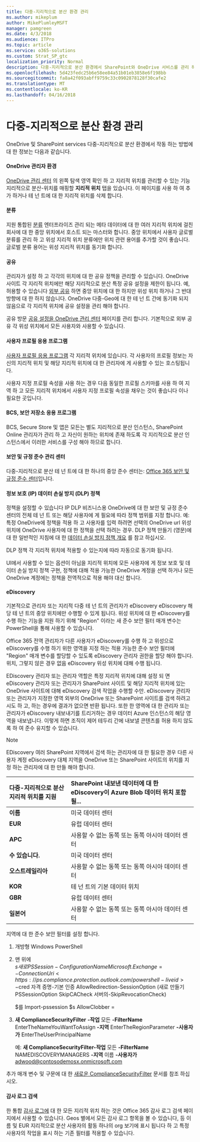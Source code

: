 ```yaml
---
title: 다중-지리적으로 분산 환경 관리
ms.author: mikeplum
author: MikePlumleyMSFT
manager: pamgreen
ms.date: 4/3/2018
ms.audience: ITPro
ms.topic: article
ms.service: o365-solutions
ms.custom: Strat_SP_gtc
localization_priority: Normal
description: 다중-지리적으로 분산 환경에서 SharePoint와 OneDrive 서비스를 관리 하는 방법에 대 한 설명 합니다.
ms.openlocfilehash: 5d423fedc25b6e58ee84a51b01eb3858e6f198bb
ms.sourcegitcommit: fa8a42f093abff9759c33c0902878128f30cafe2
ms.translationtype: MT
ms.contentlocale: ko-KR
ms.lasthandoff: 04/16/2018
---
```

# <a name="administering-a-multi-geo-environment"></a>다중-지리적으로 분산 환경 관리

OneDrive 및 SharePoint services 다중-지리적으로 분산 환경에서 작동 하는 방법에 대 한 정보는 다음과 같습니다.

#### <a name="onedrive-administrator-experience"></a>OneDrive 관리자 환경

[OneDrive 관리 센터](https://admin.onedrive.com) 의 왼쪽 탐색 영역 확인 하 고 지리적 위치를 관리할 수 있는 기능 지리적으로 분산-위치를 매핑할 **지리적 위치** 탭을 있습니다. 이 페이지를 사용 하 여 추가 하거나 테 넌 트에 대 한 지리적 위치를 삭제 합니다.

#### <a name="taxonomy"></a>분류

지원 통합된 [분류](https://support.office.com/article/A180FA28-6405-4679-9EC3-81D2028C4EFC) 엔터프라이즈 관리 되는 메타 데이터에 대 한 여러 지리적 위치에 걸친 회사에 대 한 중앙 위치에서 호스트 되는 마스터와 합니다. 중앙 위치에서 사용자 글로벌 분류를 관리 하 고 위성 지리적 위치 분류에만 위치 관련 용어를 추가할 것이 좋습니다. 글로벌 분류 용어는 위성 지리적 위치를 동기화 합니다.

#### <a name="sharing"></a>공유

관리자가 설정 하 고 각각의 위치에 대 한 공유 정책을 관리할 수 있습니다. OneDrive 사이트 각 지리적 위치에만 해당 지리적으로 분산 특정 공유 설정을 제한이 됩니다. 예, 허용할 수 있습니다 [외부 공유](https://support.office.com/article/C8A462EB-0723-4B0B-8D0A-70FEAFE4BE85) 하면 중앙 위치에 대 한 하지만 위성 위치 하거나 그 반대 방향에 대 한 하지 않습니다. OneDrive 다중-Geo에 대 한 테 넌 트 간에 동기화 되지 않음으로 각 지리적 위치에 공유 설정을 관리 해야 합니다.

공유 방문 [공유 설정을 OneDrive 관리 센터](https://admin.onedrive.com/?v=SharingSettings) 페이지를 관리 합니다. 기본적으로 외부 공유 각 위성 위치에서 모든 사용자와 사용할 수 있습니다.

#### <a name="user-profile-application"></a>사용자 프로필 응용 프로그램

[사용자 프로필 응용 프로그램](https://support.office.com/article/494bec9c-6654-41f0-920f-f7f937ea9723) 각 지리적 위치에 있습니다. 각 사용자의 프로필 정보는 자신의 지리적 위치 및 해당 지리적 위치에 대 한 관리자에 게 사용할 수 있는 호스팅됩니다.

사용자 지정 프로필 속성을 사용 하는 경우 다음 동일한 프로필 스키마를 사용 하 여 지역 하 고 모든 지리적 위치에서 사용자 지정 프로필 속성을 채우는 것이 좋습니다 이나 필요한 곳입니다.

#### <a name="bcs-secure-store-apps"></a>BCS, 보안 저장소 응용 프로그램

BCS, Secure Store 및 앱은 모든는 별도 지리적으로 분산 인스턴스, SharePoint Online 관리자가 관리 하 고 자신이 원하는 위치에 존재 하도록 각 지리적으로 분산 인스턴스에서 이러한 서비스를 구성 해야 하므로 합니다.

#### <a name="security-and-compliance-admin-center"></a>보안 및 규정 준수 관리 센터

다중-지리적으로 분산 테 넌 트에 대 한 하나의 중앙 준수 센터는: [Office 365 보안 및 규정 준수 센터](https://protection.office.com/?rfr=AdminCenter\#/homepage)입니다.

#### <a name="information-protection-ip-data-loss-prevention-dlp-policy"></a>정보 보호 (IP) 데이터 손실 방지 (DLP) 정책

정책을 설정할 수 있습니다 IP DLP 비즈니스용 OneDrive에 대 한 보안 및 규정 준수 센터의 전체 테 넌 트 또는 해당 사용자에 게 필요에 따라 정책 범위를 지정 합니다. 예: 특정 OneDrive에 정책을 적용 하 고 사용자를 입력 하려면 선택의 OneDrive url 위성 위치에 OneDrive 사용자에 대 한 정책을 선택 하려는 경우. DLP 정책 만들기 (영문)에 대 한 일반적인 지침에 대 한 [데이터 손실 방지 정책 개요](https://support.office.com/article/1966b2a7-d1e2-4d92-ab61-42efbb137f5e) 를 참고 하십시오.

DLP 정책 각 지리적 위치에 적용할 수 있는지에 따라 자동으로 동기화 됩니다.

UI에서 사용할 수 있는 옵션이 아님을 지리적 위치에 모든 사용자에 게 정보 보호 및 데이터 손실 방지 정책 구현, 정책에 대해 적용 가능한 OneDrive 계정을 선택 하거나 모든 OneDrive 계정에는 정책을 전역적으로 적용 해야 대신 합니다.

#### <a name="ediscovery"></a>eDiscovery 

기본적으로 관리자 또는 지리적 다중 테 넌 트의 관리자가 eDiscovery eDiscovery 해당 테 넌 트의 중앙 위치에만 수행할 수 있게 됩니다. 위성 위치에 대 한 eDiscovery를 수행 하는 기능을 지원 하기 위해 "Region" 이라는 새 준수 보안 필터 매개 변수는 PowerShell을 통해 사용할 수 있습니다.

Office 365 전역 관리자가 다른 사용자가 eDiscovery를 수행 하 고 위성으로 eDiscovery를 수행 하기 위한 영역을 지정 하는 적용 가능한 준수 보안 필터에 "Region" 매개 변수를 할당할 수 있도록 eDiscovery 관리자 권한을 할당 해야 합니다. 위치, 그렇지 않은 경우 없음 eDiscovery 위성 위치에 대해 수행 됩니다.

EDiscovery 관리자 또는 관리자 역할은 특정 지리적 위치에 대해 설정 되 면 eDiscovery 관리자 또는 관리자가 SharePoint 사이트 및 해당 지리적 위치에 있는 OneDrive 사이트에 대해 eDiscovery 검색 작업을 수행할 수만. eDiscovery 관리자 또는 관리자가 지정한 영역 외부의 OneDrive 또는 SharePoint 사이트를 검색 하려고 시도 하 고, 하는 경우에 결과가 없으면 반환 됩니다. 또한 한 영역에 대 한 관리자 또는 관리자가 eDiscovery 내보내기를 트리거하는 경우 데이터 Azure 인스턴스의 해당 영역을 내보냅니다. 이렇게 하면 조직이 제어 테두리 간에 내보낼 콘텐츠를 허용 하지 않도록 하 여 준수 유지할 수 있습니다.

> [!NOTE]
> EDiscovery 여러 SharePoint 지역에서 검색 하는 관리자에 대 한 필요한 경우 다른 사용자 계정 eDiscovery 대체 지역을 OneDrive 또는 SharePoint 사이트의 위치를 지정 하는 관리자에 대 한 만들 해야 합니다.

<table>
<thead>
<tr class="header">
<th align="left"><strong>다중-지리적으로 분산 지리적 위치를 지원</strong></th>
<th align="left"><strong>SharePoint 내보낸 데이터에 대 한 eDiscovery이 Azure Blob 데이터 위치 포함 될...</strong></th>
</tr>
</thead>
<tbody>
<tr class="odd">
<td align="left"><strong>이름</strong></td>
<td align="left">미국 데이터 센터</td>
</tr>
<tr class="even">
<td align="left"><strong>EUR</strong></td>
<td align="left">유럽 데이터 센터</td>
</tr>
<tr class="odd">
<td align="left"><strong>APC</strong></td>
<td align="left">사용할 수 없는 동쪽 또는 동쪽 아시아 데이터 센터</td>
</tr>
<tr class="even">
<td align="left"><strong>수 있습니다.</strong></td>
<td align="left">미국 데이터 센터</td>
</tr>
<tr class="odd">
<td align="left"><strong>오스트레일리아</strong></td>
<td align="left">사용할 수 없는 동쪽 또는 동쪽 아시아 데이터 센터</td>
</tr>
<tr class="even">
<td align="left"><strong>KOR</strong></td>
<td align="left">테 넌 트의 기본 데이터 위치</td>
</tr>
<tr class="odd">
<td align="left"><strong>GBR</strong></td>
<td align="left">유럽 데이터 센터</td>
</tr>
<tr class="even">
<td align="left"><strong>일본어</strong></td>
<td align="left">사용할 수 없는 동쪽 또는 동쪽 아시아 데이터 센터</td>
</tr>
</tbody>
</table>

지역에 대 한 준수 보안 필터를 설정 합니다.

1.  개방형 Windows PowerShell

2.  맨 위에  
    $s 새로 PSSession-ConfigurationName Microsoft.Exchange =-ConnectionUri <https://ps.compliance.protection.outlook.com/powershell-liveid> -$cred 자격 증명-기본 인증 AllowRedirection-SessionOption (새로 만들기 PSSessionOption SkipCACheck 서버의-SkipRevocationCheck)

    $를 Import-pssession $s AllowClobber =  

3.  **새 ComplianceSecurityFilter** **-작업** 모든 **-FilterName** EnterTheNameYouWantToAssign **-지역** EnterTheRegionParameter **-사용자가** EnterTheUserPrincipalName

    예: **새 ComplianceSecurityFilter-작업** 모든 **-FilterName** NAMEDISCOVERYMANAGERS **-지역** 이름 **-사용자가** adwood@contosodemosx.onmicrosoft.com

추가 매개 변수 및 구문에 대 한 [새로운 ComplianceSecurityFilter](https://technet.microsoft.com/library/mt210915(v=exchg.160).aspx) 문서를 참조 하십시오.

#### <a name="audit-log-search"></a>감사 로그 검색

한 통합 [감사 로그에](https://support.office.com/article/0d4d0f35-390b-4518-800e-0c7ec95e946c) 대 한 모든 지리적 위치 하는 것은 Office 365 감사 로그 검색 페이지에서 사용할 수 있습니다. Geos 별에서 모든 감사 로그 항목을 볼 수 있습니다, 등 이름 및 EUR 지리적으로 분산 사용자의 활동 하나의 org 보기에 표시 됩니다 하 고 특정 사용자의 작업을 표시 하는 기존 필터를 적용할 수 있습니다.
